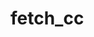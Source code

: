 # fetch_cc
<!-- 
To view the ERD requested in question 1 of the coding challenge see REWARDS_DB.pdf

To view the SQL query outlined in question 2 see fetch.sql

To view a a brief explanantion of data issues in question 3 see REWARDS_JSON.ipynb

To view the communications example form question 4 see fetch_letter.docx   
-->

